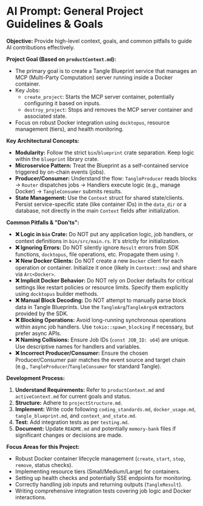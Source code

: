 # AI Prompt: General Project Guidelines & Goals

**Objective:** Provide high-level context, goals, and common pitfalls to guide AI contributions effectively.

**Project Goal (Based on `productContext.md`):**

- The primary goal is to create a Tangle Blueprint service that manages an MCP (Multi-Party Computation) server running inside a Docker container.
- Key Jobs:
  - `create_project`: Starts the MCP server container, potentially configuring it based on inputs.
  - `destroy_project`: Stops and removes the MCP server container and associated state.
- Focus on robust Docker integration using `docktopus`, resource management (tiers), and health monitoring.

**Key Architectural Concepts:**

- **Modularity:** Follow the strict `bin`/`blueprint` crate separation. Keep logic within the `blueprint` library crate.
- **Microservice Pattern:** Treat the Blueprint as a self-contained service triggered by on-chain events (jobs).
- **Producer/Consumer:** Understand the flow: `TangleProducer` reads blocks -> `Router` dispatches jobs -> Handlers execute logic (e.g., manage Docker) -> `TangleConsumer` submits results.
- **State Management:** Use the `Context` struct for shared state/clients. Persist service-specific state (like container IDs) in the `data_dir` or a database, not directly in the main `Context` fields after initialization.

**Common Pitfalls & "Don'ts":**

- **❌ Logic in `bin` Crate:** Do NOT put any application logic, job handlers, or context definitions in `bin/src/main.rs`. It's strictly for initialization.
- **❌ Ignoring Errors:** Do NOT silently ignore `Result` errors from SDK functions, `docktopus`, file operations, etc. Propagate them using `?`.
- **❌ New Docker Clients:** Do NOT create a new `Docker` client for each operation or container. Initialize it once (likely in `Context::new`) and share via `Arc<Docker>`.
- **❌ Implicit Docker Behavior:** Do NOT rely on Docker defaults for critical settings like restart policies or resource limits. Specify them explicitly using `docktopus` builder methods.
- **❌ Manual Block Decoding:** Do NOT attempt to manually parse block data in Tangle Blueprints. Use the `TangleArg`/`TangleArgsN` extractors provided by the SDK.
- **❌ Blocking Operations:** Avoid long-running synchronous operations within async job handlers. Use `tokio::spawn_blocking` if necessary, but prefer async APIs.
- **❌ Naming Collisions:** Ensure Job IDs (`const JOB_ID: u64`) are unique. Use descriptive names for handlers and variables.
- **❌ Incorrect Producer/Consumer:** Ensure the chosen Producer/Consumer pair matches the event source and target chain (e.g., `TangleProducer`/`TangleConsumer` for standard Tangle).

**Development Process:**

1.  **Understand Requirements:** Refer to `productContext.md` and `activeContext.md` for current goals and status.
2.  **Structure:** Adhere to `projectStructure.md`.
3.  **Implement:** Write code following `coding_standards.md`, `docker_usage.md`, `tangle_blueprint.md`, and `context_and_state.md`.
4.  **Test:** Add integration tests as per `testing.md`.
5.  **Document:** Update `README.md` and potentially `memory-bank` files if significant changes or decisions are made.

**Focus Areas for this Project:**

- Robust Docker container lifecycle management (`create`, `start`, `stop`, `remove`, status checks).
- Implementing resource tiers (Small/Medium/Large) for containers.
- Setting up health checks and potentially SSE endpoints for monitoring.
- Correctly handling job inputs and returning outputs (`TangleResult`).
- Writing comprehensive integration tests covering job logic and Docker interactions.
